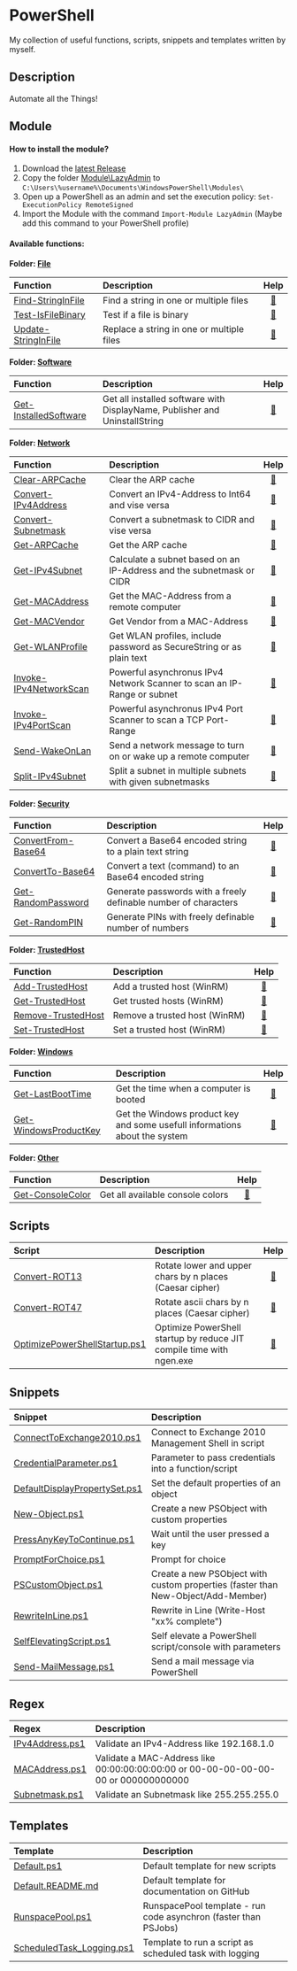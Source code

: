 # PowerShell

My collection of useful functions, scripts, snippets and templates written by myself.

## Description

Automate all the Things!

## Module

#### How to install the module?

1. Download the [latest Release](https://github.com/BornToBeRoot/PowerShell/releases/latest)
2. Copy the folder [Module\LazyAdmin](Module/LazyAdmin) to `C:\Users\%username%\Documents\WindowsPowerShell\Modules\`
3. Open up a PowerShell as an admin and set the execution policy: `Set-ExecutionPolicy RemoteSigned`
4. Import the Module with the command `Import-Module LazyAdmin` (Maybe add this command to your PowerShell profile) 

#### Available functions:

**Folder: [File](Module/LazyAdmin/Functions/File)**

| Function | Description | Help |
| :--- | :--- | :---: | 
| [Find-StringInFile](Module/LazyAdmin/Functions/File/Find-StringInFile.ps1) | Find a string in one or multiple files | [:book:](Documentation/Function/Find-StringInFile.README.md) |
| [Test-IsFileBinary](Module/LazyAdmin/Functions/File/Test-IsFileBinary.ps1) | Test if a file is binary | [:book:](Documentation/Function/Test-IsFileBinary.README.md) |
| [Update-StringInFile](Module/LazyAdmin/Functions/File/Update-StringInFile.ps1) | Replace a string in one or multiple files | [:book:](Documentation/Function/Update-StringInFile.README.md)

**Folder: [Software](Module/LazyAdmin/Functions/Software)**

| Function | Description | Help | 
| :--- | :--- | :---: |
| [Get-InstalledSoftware](Module/LazyAdmin/Functions/Software/Get-InstalledSoftware.ps1) | Get all installed software with DisplayName, Publisher and UninstallString | [:book:](Documentation/Function/Get-InstalledSoftware.README.md) |

**Folder: [Network](Module/LazyAdmin/Functions/Network)**

| Function | Description | Help |
| :--- | :--- | :---: |
| [Clear-ARPCache](Module/LazyAdmin/Functions/Network/Clear-ARPCache.ps1) | Clear the ARP cache | [:book:](Documentation/Function/Clear-ARPCache.README.md) |
| [Convert-IPv4Address](Module/LazyAdmin/Functions/Converter/Convert-IPv4Address.ps1) | Convert an IPv4-Address to Int64 and vise versa | [:book:](Documentation/Function/Convert-IPv4Address.README.md) |
| [Convert-Subnetmask](Module/LazyAdmin/Functions/Converter/Convert-Subnetmask.ps1) | Convert a subnetmask to CIDR and vise versa | [:book:](Documentation/Function/Convert-Subnetmask.README.md) |
| [Get-ARPCache](Module/LazyAdmin/Functions/Network/Get-ARPCache.ps1) | Get the ARP cache | [:book:](Documentation/Function/Get-ARPCache.README.md) |
| [Get-IPv4Subnet](Module/LazyAdmin/Functions/Network/Get-IPv4Subnet.ps1) | Calculate a subnet based on an IP-Address and the subnetmask or CIDR | [:book:](Documentation/Function/Get-IPv4Subnet.README.md) |
| [Get-MACAddress](Module/LazyAdmin/Functions/Network/Get-MACAddress.ps1) | Get the MAC-Address from a remote computer | [:book:](Documentation/Function/Get-MACAddress.README.md) |
| [Get-MACVendor](Module/LazyAdmin/Functions/Network/Get-MACVendor.ps1) | Get Vendor from a MAC-Address | [:book:](Documentation/Function/Get-MACVendor.README.md) |
| [Get-WLANProfile](Module/LazyAdmin/Functions/WLAN/Get-WLANProfile.ps1) | Get WLAN profiles, include password as SecureString or as plain text | [:book:](Documentation/Function/Get-WLANProfile.README.md) |
| [Invoke-IPv4NetworkScan](Module/LazyAdmin/Functions/Network/Invoke-IPv4NetworkScan.ps1) | Powerful asynchronus IPv4 Network Scanner to scan an IP-Range or subnet | [:book:](Documentation/Function/Invoke-IPv4NetworkScan.README.md) |
| [Invoke-IPv4PortScan](Module/LazyAdmin/Functions/Network/Invoke-IPv4PortScan.ps1) | Powerful asynchronus IPv4 Port Scanner to scan a TCP Port-Range | [:book:](Documentation/Function/Invoke-IPv4PortScan.README.md) |
| [Send-WakeOnLan](Module/LazyAdmin/Functions/Network/Send-WakeOnLan.ps1) | Send a network message to turn on or wake up a remote computer | [:book:](Documentation/Function/Send-WakeOnLan.README.md) |
| [Split-IPv4Subnet](Module/LazyAdmin/Functions/Network/Split-IPv4Subnet.ps1) | Split a subnet in multiple subnets with given subnetmasks | [:book:](Documentation/Function/Split-IPv4Subnet.README.md) |

**Folder: [Security](Module/LazyAdmin/Functions/Security)**

| Function | Description | Help |
| :--- | :--- | :---: |
| [ConvertFrom-Base64](Module/LazyAdmin/Functions/Converter/ConvertFrom-Base64.ps1) | Convert a Base64 encoded string to a plain text string | [:book:](Documentation/Function/ConvertFrom-Base64.README.md) |
| [ConvertTo-Base64](Module/LazyAdmin/Functions/Converter/ConvertTo-Base64.ps1) | Convert a text (command) to an Base64 encoded string | [:book:](Documentation/Function/ConvertTo-Base64.README.md) |
| [Get-RandomPassword](Module/LazyAdmin/Functions/Security/Get-RandomPassword.ps1) | Generate passwords with a freely definable number of characters | [:book:](Documentation/Function/Get-RandomPassword.README.md) |
| [Get-RandomPIN](Module/LazyAdmin/Functions/Security/Get-RandomPIN.ps1) | Generate PINs with freely definable number of numbers | [:book:](Documentation/Function/Get-RandomPIN.README.md) |

**Folder: [TrustedHost](Module/LazyAdmin/Functions/TrustedHost)**

| Function | Description | Help |
| :--- | :--- | :---: |
| [Add-TrustedHost](Module/LazyAdmin/Functions/TrustedHost/Add-TrustedHost.ps1) |Add a trusted host (WinRM) | [:book:](Documentation/Function/Add-TrustedHost.README.md) |
| [Get-TrustedHost](Module/LazyAdmin/Functions/TrustedHost/Get-TrustedHost.ps1) | Get trusted hosts (WinRM) | [:book:](Documentation/Function/Get-TrustedHost.README.md) |
| [Remove-TrustedHost](Module/LazyAdmin/Functions/TrustedHost/Remove-TrustedHost.ps1) | Remove a trusted host (WinRM) | [:book:](Documentation/Function/Remove-TrustedHost.README.md) |
| [Set-TrustedHost](Module/LazyAdmin/Functions/TrustedHost/Set-TrustedHost.ps1) | Set a trusted host (WinRM) | [:book:](Documentation/Function/Set-TrustedHost.README.md) |

**Folder: [Windows](Module/LazyAdmin/Functions/Windows)**

| Function | Description | Help |
| :--- | :--- | :---: |
| [Get-LastBootTime](Module/LazyAdmin/Functions/Windows/Get-LastBootTime.ps1) | Get the time when a computer is booted | [:book:](Documentation/Function/Get-LastBootTime.README.md) |
| [Get-WindowsProductKey](Module/LazyAdmin/Functions/Windows/Get-WindowsProductKey.ps1) | Get the Windows product key and some usefull informations about the system | [:book:](Documentation/Function/Get-WindowsProductKey.README.md) |

**Folder: [Other](Module/LazyAdmin/Functions/Other)**

| Function | Description | Help |
| :--- | :--- | :---: |
| [Get-ConsoleColor](Module/LazyAdmin/Functions/Other/Get-ConsoleColor.ps1) | Get all available console colors | [:book:](Documentation/Function/Get-ConsoleColor.README.md) |

## Scripts

| Script | Description | Help |
| :--- | :--- | :---: |
| [Convert-ROT13](Scripts/Convert-ROT13.ps1) | Rotate lower and upper chars by n places (Caesar cipher) | [:book:](Documentation/Script/Convert-ROT13.README.md) |
| [Convert-ROT47](Scripts/Convert-ROT47.ps1) | Rotate ascii chars by n places (Caesar cipher) | [:book:](Documentation/Script/Convert-ROT47.README.md) |
| [OptimizePowerShellStartup.ps1](Scripts/OptimizePowerShellStartup.ps1) | Optimize PowerShell startup by reduce JIT compile time with ngen.exe | [:book:](Documentation/Script/OptimizePowerShellStartup.README.md) |

## Snippets 

| Snippet | Description | 
| :--- | :--- |
| [ConnectToExchange2010.ps1](Snippets/ConnectToExchange2010.ps1) | Connect to Exchange 2010 Management Shell in script |
| [CredentialParameter.ps1](Snippets/CredentialParameter.ps1) | Parameter to pass credentials into a function/script |
| [DefaultDisplayPropertySet.ps1](Snippets/DefaultDisplayPropertySet.ps1) | Set the default properties of an object |
| [New-Object.ps1](Snippets/New-Object.ps1) | Create a new PSObject with custom properties |
| [PressAnyKeyToContinue.ps1](Snippets/PressAnyKeyToContinue.ps1) | Wait until the user pressed a key | 
| [PromptForChoice.ps1](Snippets/PromptForChoice.ps1) | Prompt for choice |
| [PSCustomObject.ps1](Snippets/PSCustomObject.ps1) | Create a new PSObject with custom properties (faster than New-Object/Add-Member) |
| [RewriteInLine.ps1](Snippets/RewriteInLine.ps1) | Rewrite in Line (Write-Host "xx% complete") |
| [SelfElevatingScript.ps1](Snippets/SelfElevatingScript.ps1) | Self elevate a PowerShell script/console with parameters |
| [Send-MailMessage.ps1](Snippets/Send-MailMessage.ps1) | Send a mail message via PowerShell |

## Regex

| Regex | Description |
| :--- | :--- |
| [IPv4Address.ps1](Regex/IPv4Address.ps1) | Validate an IPv4-Address like 192.168.1.0 |
| [MACAddress.ps1](Regex/MACAddress.ps1) | Validate a MAC-Address like 00:00:00:00:00:00 or 00-00-00-00-00-00 or 000000000000 |
| [Subnetmask.ps1](Regex/Subnetmask.ps1) | Validate an Subnetmask like 255.255.255.0 |

## Templates

| Template | Description |
| :--- | :--- |
| [Default.ps1](Templates/Default.ps1) | Default template for new scripts |
| [Default.README.md](Templates/Default.README.md) | Default template for documentation on GitHub |
| [RunspacePool.ps1](Templates/RunspacePool.ps1) | RunspacePool template - run code asynchron (faster than PSJobs) |
| [ScheduledTask_Logging.ps1](/Templates/ScheduledTask_Logging.ps1) | Template to run a script as scheduled task with logging | 
